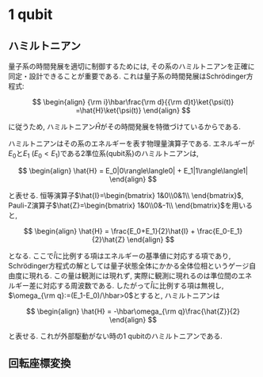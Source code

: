 # 1 qubit

## ハミルトニアン

量子系の時間発展を適切に制御するためには, その系のハミルトニアンを正確に同定・設計できることが重要である. これは量子系の時間発展はSchr&ouml;dinger方程式:

$$
\begin{align}
{\rm i}\hbar\frac{\rm d}{{\rm d}t}\ket{\psi(t)}
=\hat{H}\ket{\psi(t)}
\end{align}
$$

に従うため, ハミルトニアン$\hat{H}$がその時間発展を特徴づけているからである. 

ハミルトニアンはその系のエネルギーを表す物理量演算子である. エネルギーが$E_0$と$E_1$ ($E_0<E_1$)である2準位系(qubit系)のハミルトニアンは, 

$$
\begin{align}
\hat{H} = E_0|0\rangle\langle0| + E_1|1\rangle\langle1|
\end{align}
$$

と表せる. 恒等演算子$\hat{I}=\begin{bmatrix} 1&0\\0&1\\ \end{bmatrix}$, Pauli-Z演算子$\hat{Z}=\begin{bmatrix} 1&0\\0&-1\\ \end{bmatrix}$を用いると, 

$$
\begin{align}
\hat{H} = \frac{E_0+E_1}{2}\hat{I} + \frac{E_0-E_1}{2}\hat{Z}
\end{align}
$$

となる. ここで$\hat{I}$に比例する項はエネルギーの基準値に対応する項であり, Schr&ouml;dinger方程式の解としては量子状態全体にかかる全体位相というゲージ自由度に現れる. この量は観測には現れず, 実際に観測に現れるのは準位間のエネルギー差に対応する周波数である. したがって$\hat{I}$に比例する項は無視し, $\omega_{\rm q}:=(E_1-E_0)/\hbar>0$とすると, ハミルトニアンは

$$
\begin{align}
\hat{H} = -\hbar\omega_{\rm q}\frac{\hat{Z}}{2}
\end{align}
$$

と表せる. これが外部駆動がない時の1 qubitのハミルトニアンである. 

## 回転座標変換